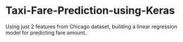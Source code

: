# Taxi-Fare-Prediction-using-Keras
Using just 2 features from Chicago dataset, building a linear regression model for predicting fare amount.
